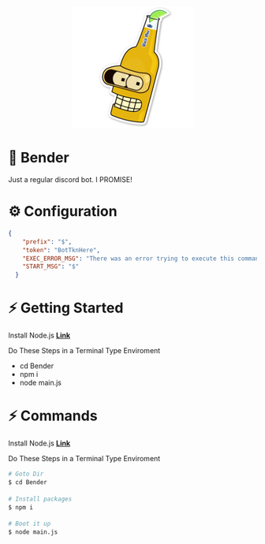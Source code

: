 <p align="center">
  <img width="248" height="248" src="https://raw.githubusercontent.com/0xWarning/Bender/main/image/b1.png">
</p>

# 🍺 Bender

 Just a regular discord bot. I PROMISE!

# ⚙️ Configuration

```json
{
    "prefix": "$",
    "token": "BotTknHere",
    "EXEC_ERROR_MSG": "There was an error trying to execute this command!",
    "START_MSG": "$"
  }
```

# ⚡ Getting Started

Install Node.js **[Link](https://nodejs.org/en/download/)**

Do These Steps in a Terminal Type Enviroment
- cd Bender
- npm i
- node main.js

# ⚡ Commands

Install Node.js **[Link](https://nodejs.org/en/download/)**

Do These Steps in a Terminal Type Enviroment

```bash
# Goto Dir
$ cd Bender

# Install packages
$ npm i

# Boot it up
$ node main.js


```

